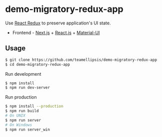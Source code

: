 # demo-migratory-redux-app

Use [React Redux](https://react-redux.js.org/) to preserve application's UI state.

- Frontend - [Next.js](https://nextjs.org/) + [React.js](https://reactjs.org/) + [Material-UI](https://material-ui.com/)

## Usage
``` bash
$ git clone https://github.com/teamellipsis/demo-migratory-redux-app
$ cd demo-migratory-redux-app
```
Run development
``` bash
$ npm install
$ npm run dev-server
```
Run production
``` bash
$ npm install --production
$ npm run build
# On UNIX
$ npm run server
# On Windows
$ npm run server_win
```
